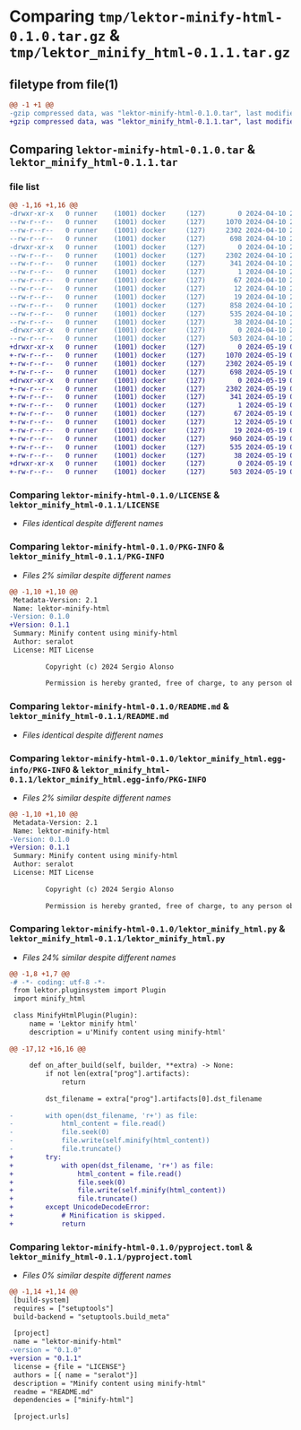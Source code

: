 # Comparing `tmp/lektor-minify-html-0.1.0.tar.gz` & `tmp/lektor_minify_html-0.1.1.tar.gz`

## filetype from file(1)

```diff
@@ -1 +1 @@
-gzip compressed data, was "lektor-minify-html-0.1.0.tar", last modified: Wed Apr 10 23:05:07 2024, max compression
+gzip compressed data, was "lektor_minify_html-0.1.1.tar", last modified: Sun May 19 01:07:54 2024, max compression
```

## Comparing `lektor-minify-html-0.1.0.tar` & `lektor_minify_html-0.1.1.tar`

### file list

```diff
@@ -1,16 +1,16 @@
-drwxr-xr-x   0 runner    (1001) docker     (127)        0 2024-04-10 23:05:07.428490 lektor-minify-html-0.1.0/
--rw-r--r--   0 runner    (1001) docker     (127)     1070 2024-04-10 23:05:02.000000 lektor-minify-html-0.1.0/LICENSE
--rw-r--r--   0 runner    (1001) docker     (127)     2302 2024-04-10 23:05:07.428490 lektor-minify-html-0.1.0/PKG-INFO
--rw-r--r--   0 runner    (1001) docker     (127)      698 2024-04-10 23:05:02.000000 lektor-minify-html-0.1.0/README.md
-drwxr-xr-x   0 runner    (1001) docker     (127)        0 2024-04-10 23:05:07.428490 lektor-minify-html-0.1.0/lektor_minify_html.egg-info/
--rw-r--r--   0 runner    (1001) docker     (127)     2302 2024-04-10 23:05:07.000000 lektor-minify-html-0.1.0/lektor_minify_html.egg-info/PKG-INFO
--rw-r--r--   0 runner    (1001) docker     (127)      341 2024-04-10 23:05:07.000000 lektor-minify-html-0.1.0/lektor_minify_html.egg-info/SOURCES.txt
--rw-r--r--   0 runner    (1001) docker     (127)        1 2024-04-10 23:05:07.000000 lektor-minify-html-0.1.0/lektor_minify_html.egg-info/dependency_links.txt
--rw-r--r--   0 runner    (1001) docker     (127)       67 2024-04-10 23:05:07.000000 lektor-minify-html-0.1.0/lektor_minify_html.egg-info/entry_points.txt
--rw-r--r--   0 runner    (1001) docker     (127)       12 2024-04-10 23:05:07.000000 lektor-minify-html-0.1.0/lektor_minify_html.egg-info/requires.txt
--rw-r--r--   0 runner    (1001) docker     (127)       19 2024-04-10 23:05:07.000000 lektor-minify-html-0.1.0/lektor_minify_html.egg-info/top_level.txt
--rw-r--r--   0 runner    (1001) docker     (127)      858 2024-04-10 23:05:02.000000 lektor-minify-html-0.1.0/lektor_minify_html.py
--rw-r--r--   0 runner    (1001) docker     (127)      535 2024-04-10 23:05:02.000000 lektor-minify-html-0.1.0/pyproject.toml
--rw-r--r--   0 runner    (1001) docker     (127)       38 2024-04-10 23:05:07.428490 lektor-minify-html-0.1.0/setup.cfg
-drwxr-xr-x   0 runner    (1001) docker     (127)        0 2024-04-10 23:05:07.428490 lektor-minify-html-0.1.0/tests/
--rw-r--r--   0 runner    (1001) docker     (127)      503 2024-04-10 23:05:02.000000 lektor-minify-html-0.1.0/tests/test_lektor_minify_html.py
+drwxr-xr-x   0 runner    (1001) docker     (127)        0 2024-05-19 01:07:54.218867 lektor_minify_html-0.1.1/
+-rw-r--r--   0 runner    (1001) docker     (127)     1070 2024-05-19 01:07:46.000000 lektor_minify_html-0.1.1/LICENSE
+-rw-r--r--   0 runner    (1001) docker     (127)     2302 2024-05-19 01:07:54.218867 lektor_minify_html-0.1.1/PKG-INFO
+-rw-r--r--   0 runner    (1001) docker     (127)      698 2024-05-19 01:07:46.000000 lektor_minify_html-0.1.1/README.md
+drwxr-xr-x   0 runner    (1001) docker     (127)        0 2024-05-19 01:07:54.218867 lektor_minify_html-0.1.1/lektor_minify_html.egg-info/
+-rw-r--r--   0 runner    (1001) docker     (127)     2302 2024-05-19 01:07:54.000000 lektor_minify_html-0.1.1/lektor_minify_html.egg-info/PKG-INFO
+-rw-r--r--   0 runner    (1001) docker     (127)      341 2024-05-19 01:07:54.000000 lektor_minify_html-0.1.1/lektor_minify_html.egg-info/SOURCES.txt
+-rw-r--r--   0 runner    (1001) docker     (127)        1 2024-05-19 01:07:54.000000 lektor_minify_html-0.1.1/lektor_minify_html.egg-info/dependency_links.txt
+-rw-r--r--   0 runner    (1001) docker     (127)       67 2024-05-19 01:07:54.000000 lektor_minify_html-0.1.1/lektor_minify_html.egg-info/entry_points.txt
+-rw-r--r--   0 runner    (1001) docker     (127)       12 2024-05-19 01:07:54.000000 lektor_minify_html-0.1.1/lektor_minify_html.egg-info/requires.txt
+-rw-r--r--   0 runner    (1001) docker     (127)       19 2024-05-19 01:07:54.000000 lektor_minify_html-0.1.1/lektor_minify_html.egg-info/top_level.txt
+-rw-r--r--   0 runner    (1001) docker     (127)      960 2024-05-19 01:07:46.000000 lektor_minify_html-0.1.1/lektor_minify_html.py
+-rw-r--r--   0 runner    (1001) docker     (127)      535 2024-05-19 01:07:46.000000 lektor_minify_html-0.1.1/pyproject.toml
+-rw-r--r--   0 runner    (1001) docker     (127)       38 2024-05-19 01:07:54.218867 lektor_minify_html-0.1.1/setup.cfg
+drwxr-xr-x   0 runner    (1001) docker     (127)        0 2024-05-19 01:07:54.218867 lektor_minify_html-0.1.1/tests/
+-rw-r--r--   0 runner    (1001) docker     (127)      503 2024-05-19 01:07:46.000000 lektor_minify_html-0.1.1/tests/test_lektor_minify_html.py
```

### Comparing `lektor-minify-html-0.1.0/LICENSE` & `lektor_minify_html-0.1.1/LICENSE`

 * *Files identical despite different names*

### Comparing `lektor-minify-html-0.1.0/PKG-INFO` & `lektor_minify_html-0.1.1/PKG-INFO`

 * *Files 2% similar despite different names*

```diff
@@ -1,10 +1,10 @@
 Metadata-Version: 2.1
 Name: lektor-minify-html
-Version: 0.1.0
+Version: 0.1.1
 Summary: Minify content using minify-html
 Author: seralot
 License: MIT License
         
         Copyright (c) 2024 Sergio Alonso
         
         Permission is hereby granted, free of charge, to any person obtaining a copy
```

### Comparing `lektor-minify-html-0.1.0/README.md` & `lektor_minify_html-0.1.1/README.md`

 * *Files identical despite different names*

### Comparing `lektor-minify-html-0.1.0/lektor_minify_html.egg-info/PKG-INFO` & `lektor_minify_html-0.1.1/lektor_minify_html.egg-info/PKG-INFO`

 * *Files 2% similar despite different names*

```diff
@@ -1,10 +1,10 @@
 Metadata-Version: 2.1
 Name: lektor-minify-html
-Version: 0.1.0
+Version: 0.1.1
 Summary: Minify content using minify-html
 Author: seralot
 License: MIT License
         
         Copyright (c) 2024 Sergio Alonso
         
         Permission is hereby granted, free of charge, to any person obtaining a copy
```

### Comparing `lektor-minify-html-0.1.0/lektor_minify_html.py` & `lektor_minify_html-0.1.1/lektor_minify_html.py`

 * *Files 24% similar despite different names*

```diff
@@ -1,8 +1,7 @@
-# -*- coding: utf-8 -*-
 from lektor.pluginsystem import Plugin
 import minify_html
 
 class MinifyHtmlPlugin(Plugin):
     name = 'Lektor minify html'
     description = u'Minify content using minify-html'
 
@@ -17,12 +16,16 @@
 
     def on_after_build(self, builder, **extra) -> None:
         if not len(extra["prog"].artifacts):
             return
 
         dst_filename = extra["prog"].artifacts[0].dst_filename
 
-        with open(dst_filename, 'r+') as file:
-            html_content = file.read()
-            file.seek(0)
-            file.write(self.minify(html_content))
-            file.truncate()
+        try:
+            with open(dst_filename, 'r+') as file:
+                html_content = file.read()
+                file.seek(0)
+                file.write(self.minify(html_content))
+                file.truncate()
+        except UnicodeDecodeError:
+            # Minification is skipped.
+            return
```

### Comparing `lektor-minify-html-0.1.0/pyproject.toml` & `lektor_minify_html-0.1.1/pyproject.toml`

 * *Files 0% similar despite different names*

```diff
@@ -1,14 +1,14 @@
 [build-system]
 requires = ["setuptools"]
 build-backend = "setuptools.build_meta"
 
 [project]
 name = "lektor-minify-html"
-version = "0.1.0"
+version = "0.1.1"
 license = {file = "LICENSE"}
 authors = [{ name = "seralot"}]
 description = "Minify content using minify-html"
 readme = "README.md"
 dependencies = ["minify-html"]
 
 [project.urls]
```

